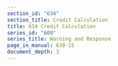 ```yaml
---
section_id: "634"
section_title: Credit Calculation
title: 634 Credit Calculation
series_id: "600"
series_title: Warning and Response
page_in_manual: 630-15
document_depth: 3
---
```

